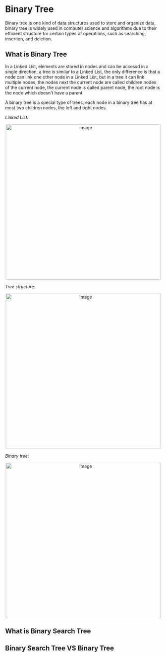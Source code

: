# Binary Tree

Binary tree is one kind of data structures used to store and organize data, binary tree is widely used in computer science and algorithms due to their efficient structure for certain types of operations, such as searching, insertion, and deletion.

## What is Binary Tree

In a Linked List, elements are stored in nodes and can be accessd in a single direction, a tree is similar to a Linked List, the only difference is that a node can link one other node in a Linked List, but in a tree it can link multiple nodes, the nodes next the current node are called children nodes of the current node, the current node is called parent node, the root node is the node which doesn't have a parent.

A binary tree is a special type of trees, each node in a binary tree has at most two children nodes, the left and right nodes.

_Linked List:_

<div align=center>
<img width="500" alt="image" src="https://github.com/ShiyuFan0820/PythonLearningNote/assets/149340606/5e53698e-6b98-4ab6-b56e-bc16d7bb59fd">
</div>

_Tree structure:_

<div align=center>
<img width="500" alt="image" src="https://github.com/ShiyuFan0820/PythonLearningNote/assets/149340606/23d81fff-d318-4653-bb6e-72a284ac566b">
</div>

_Binary tree:_

<div align=center>
<img width="500" alt="image" src="https://github.com/ShiyuFan0820/PythonLearningNote/assets/149340606/f62b03be-6f37-4df9-95f2-f962621cf4da">
</div>



## What is Binary Search Tree



## Binary Search Tree VS Binary Tree 



